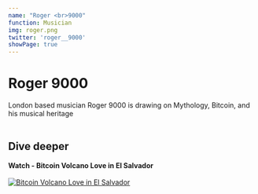 ```yaml
---
name: "Roger <br>9000"
function: Musician
img: roger.png
twitter: 'roger__9000'
showPage: true
---
```


# Roger 9000
 
London based musician Roger 9000 is drawing on Mythology, Bitcoin, and his musical heritage
<br><br>

## Dive deeper


<div class="grid grid-cols-2 gap-5">
<div class="p-3 my-2">

**Watch - Bitcoin Volcano Love in El Salvador**  <br><br>
[![Bitcoin Volcano Love in El Salvador](/content/roger1.png)](https://www.youtube.com/watch?v=VXEB8UxOoLE/)
</div>

</div>

<br>






